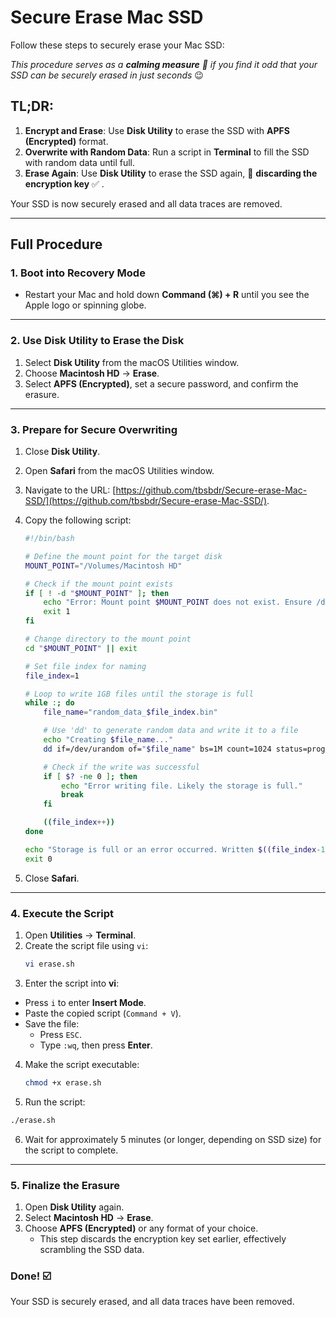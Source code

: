 # Secure Erase Mac SSD

Follow these steps to securely erase your Mac SSD:

_This procedure serves as a **calming measure** 💊 if you find it odd that your SSD can be securely erased in just seconds_ 😉


## TL;DR:

1. **Encrypt and Erase**: Use **Disk Utility** to erase the SSD with **APFS (Encrypted)** format.
2. **Overwrite with Random Data**: Run a script in **Terminal** to fill the SSD with random data until full.
3. **Erase Again**: Use **Disk Utility** to erase the SSD again, 🚮 **discarding the encryption key** ✅ .

Your SSD is now securely erased and all data traces are removed.

---
## Full Procedure
### 1. Boot into **Recovery Mode**
- Restart your Mac and hold down **Command (⌘) + R** until you see the Apple logo or spinning globe.

---

### 2. Use **Disk Utility** to Erase the Disk
1. Select **Disk Utility** from the macOS Utilities window.
2. Choose **Macintosh HD** → **Erase**.
3. Select **APFS (Encrypted)**, set a secure password, and confirm the erasure.

---

### 3. Prepare for Secure Overwriting
1. Close **Disk Utility**.
2. Open **Safari** from the macOS Utilities window.
3. Navigate to the URL: [https://github.com/tbsbdr/Secure-erase-Mac-SSD/](https://github.com/tbsbdr/Secure-erase-Mac-SSD/).
4. Copy the following script:

   ```bash
   #!/bin/bash

   # Define the mount point for the target disk
   MOUNT_POINT="/Volumes/Macintosh HD"

   # Check if the mount point exists
   if [ ! -d "$MOUNT_POINT" ]; then
       echo "Error: Mount point $MOUNT_POINT does not exist. Ensure /dev/disk3s1 is mounted."
       exit 1
   fi

   # Change directory to the mount point
   cd "$MOUNT_POINT" || exit

   # Set file index for naming
   file_index=1

   # Loop to write 1GB files until the storage is full
   while :; do
       file_name="random_data_$file_index.bin"

       # Use 'dd' to generate random data and write it to a file
       echo "Creating $file_name..."
       dd if=/dev/urandom of="$file_name" bs=1M count=1024 status=progress

       # Check if the write was successful
       if [ $? -ne 0 ]; then
           echo "Error writing file. Likely the storage is full."
           break
       fi

       ((file_index++))
   done

   echo "Storage is full or an error occurred. Written $((file_index-1)) files."
   exit 0
   ```
5. Close **Safari**.

---

### 4. Execute the Script
1. Open **Utilities** → **Terminal**.
2. Create the script file using `vi`:
   ```bash
   vi erase.sh
   ```
 3. Enter the script into **vi**:
   - Press `i` to enter **Insert Mode**.
   - Paste the copied script (`Command + V`).
   - Save the file:
     - Press `ESC`.
     - Type `:wq`, then press **Enter**.

4. Make the script executable:
   ```bash
   chmod +x erase.sh
   ```
5.	Run the script:
   ```bash
   ./erase.sh
   ```
6.	Wait for approximately 5 minutes (or longer, depending on SSD size) for the script to complete.

---

### 5. Finalize the Erasure
1.	Open **Disk Utility** again.
2.	Select **Macintosh HD** → **Erase**.
3.	Choose **APFS (Encrypted)** or any format of your choice.
	- This step discards the encryption key set earlier, effectively scrambling the SSD data.

### Done! ☑️
Your SSD is securely erased, and all data traces have been removed.
